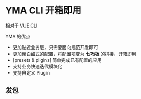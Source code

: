 # YMA CLI 开箱即用

相对于 [VUE CLI](https://cli.vuejs.org/zh/)

YMA 的优点

-   更加贴近业务层，只需要面向规范开发即可
-   更加傻白甜式的配置，将配置项变为 **七巧板** 的拼接，开箱即用
-   [presets & pligins] 简单完成已有配置的应用
-   支持业务快速迭代模块化
-   支持自定义 Plugin

## 发包
